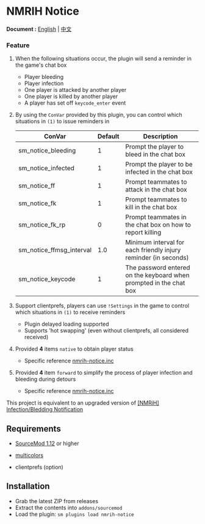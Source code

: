 # NMRIH Notice

**Document :** [English](./readme.md) | [中文](./readme-CN.md)

### Feature

1. When the following situations occur, the plugin will send a reminder in the game's chat box
    - Player bleeding
    - Player infection
    - One player is attacked by another player
    - One player is killed by another player
    - A player has set off `keycode_enter` event

2. By using the `ConVar` provided by this plugin, you can control which situations in `(1)` to issue reminders in

   | ConVar | Default | Description |
   |-------------------------|-----|---------------|
   | sm_notice_bleeding | 1 | Prompt the player to bleed in the chat box |
   | sm_notice_infected | 1 | Prompt the player to be infected in the chat box |
   | sm_notice_ff | 1 | Prompt teammates to attack in the chat box |
   | sm_notice_fk | 1 | Prompt teammates to kill in the chat box |
   | sm_notice_fk_rp | 0 | Prompt teammates in the chat box on how to report killing |
   | sm_notice_ffmsg_interval | 1.0 | Minimum interval for each friendly injury reminder (in seconds) |
   | sm_notice_keycode | 1 | The password entered on the keyboard when prompted in the chat box |

3. Support clientprefs, players can use `!Settings` in the game to control which situations in `(1)` to receive reminders
    - Plugin delayed loading supported
    - Supports 'hot swapping' (even without clientprefs, all considered received)

4. Provided **4** items `native` to obtain player status
    - Specific reference [nmrih-notice.inc](scripting\include\nmrih-notice.inc)

5. Provided **4** item `forward` to simplify the process of player infection and bleeding during detours
    - Specific reference [nmrih-notice.inc](scripting\include\nmrih-notice.inc)

This project is equivalent to an upgraded version
of [[NMRiH] Infection/Bledding Notification](https://forums.alliedmods.net/showthread.php?p=2335718)

## Requirements

- [SourceMod 1.12](https://www.sourcemod.net/downloads.php?branch=dev) or higher

- [multicolors](https://github.com/Bara/Multi-Colors)

- clientprefs (option)

## Installation

- Grab the latest ZIP from releases
- Extract the contents into `addons/sourcemod`
- Load the plugin: `sm plugins load nmrih-notice`
